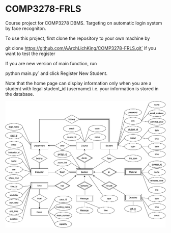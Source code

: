 # COMP3278-FRLS
Course project for COMP3278 DBMS. Targeting on automatic login system by face recogniton. 

To use this project, first clone the repository to your own machine by

git clone https://github.com/AArchLichKing/COMP3278-FRLS.git`
If you want to test the register 

If you are new version of main function, run 

python main.py` and click Register New Student. 

Note that the home page can display information only when you are a student with legal student_id (username) i.e. your information is stored in the database. 

![ER diagram](createDB.png)
